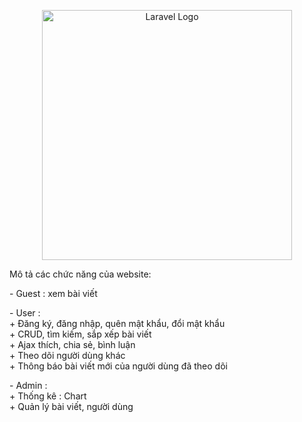 <p align="center"><a href="https://laravel.com" target="_blank"><img src="https://raw.githubusercontent.com/laravel/art/master/logo-lockup/5%20SVG/2%20CMYK/1%20Full%20Color/laravel-logolockup-cmyk-red.svg" width="400" alt="Laravel Logo"></a></p>

<p align="center">
<p>Mô tả các chức năng của website:</p>
<p>    
        - Guest : xem bài viết
</p>
<p>    
        - User : <br>
            + Đăng ký, đăng nhập, quên mật khẩu, đổi mật khẩu <br>
            + CRUD, tìm kiếm, sắp xếp bài viết <br>
            + Ajax thích, chia sẻ, bình luận <br>
            + Theo dõi người dùng khác <br>
            + Thông báo bài viết mới của người dùng đã theo dõi <br>
</p>
<p>
        - Admin : <br>
            + Thống kê : Chart <br>
            + Quản lý bài viết, người dùng
</p>
</p>

